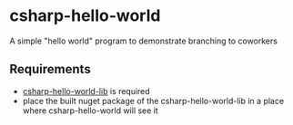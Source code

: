 # csharp-hello-world
A simple "hello world" program to demonstrate branching to coworkers

## Requirements
* [csharp-hello-world-lib](https://github.com/EhevuTov/csharp-lib-hello-world) is required
* place the built nuget package of the csharp-hello-world-lib in a place where csharp-hello-world will see it
